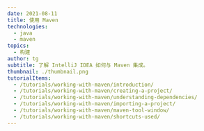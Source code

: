 ```yaml
---
date: 2021-08-11
title: 使用 Maven
technologies:
  - java
  - maven
topics:
  - 构建
author: tg
subtitle: 了解 IntelliJ IDEA 如何与 Maven 集成。
thumbnail: ./thumbnail.png
tutorialItems:
  - /tutorials/working-with-maven/introduction/
  - /tutorials/working-with-maven/creating-a-project/
  - /tutorials/working-with-maven/understanding-dependencies/
  - /tutorials/working-with-maven/importing-a-project/
  - /tutorials/working-with-maven/maven-tool-window/
  - /tutorials/working-with-maven/shortcuts-used/
---
```


